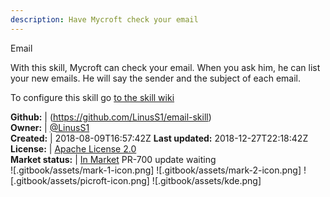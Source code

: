 ```yaml
---
description: Have Mycroft check your email
---
```

Email

With this skill, Mycroft can check your email. When you ask him, he can list your new emails. He will say the sender and the subject of each email.

To configure this skill go [to the skill wiki](https://github.com/LinusS1/email-skill/wiki/Configuration)

**Github:** | (https://github.com/LinusS1/email-skill)  
**Owner:** | [@LinusS1](https://github.com/LinusS1)  
**Created:** | 2018-08-09T16:57:42Z  **Last updated:** 2018-12-27T22:18:42Z  
**License:** | [Apache License 2.0](https://api.github.com/licenses/apache-2.0)  
**Market status:** | [In Market](https://market.mycroft.ai/skill/email-skill) PR-700 update waiting  
 ![.gitbook/assets/mark-1-icon.png]  ![.gitbook/assets/mark-2-icon.png]  ![.gitbook/assets/picroft-icon.png]  ![.gitbook/assets/kde.png]  
